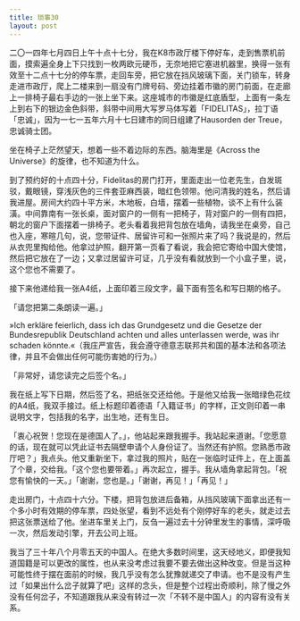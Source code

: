 ```yaml
---
title: 琐事30
layout: post
---
```


二〇一四年七月四日上午十点十七分，我在K8市政厅楼下停好车，走到售票机前面，摸索遍全身上下只找到一枚两欧元硬币，无奈地把它塞进机器里，换得一张有效至十二点十七分的停车票，走回车旁，把它放在挡风玻璃下面，关门锁车，转身走进市政厅，爬上二楼来到一扇没有门牌号码、旁边挂着市徽的房门前面，在走廊上一排椅子最右手边的一张上坐下来。这座城市的市徽是红底盾型，上面有一条左上到右下的银边金色斜带，斜带中间用大写罗马体写着「FIDELITAS」，拉丁语「忠诚」，因为一七一五年六月十七日建市的同日组建了Hausorden der Treue，忠诚骑士团。

坐在椅子上茫然望天，想着一些不着边际的东西。脑海里是《Across the Universe》的旋律，也不知道为什么。

到了预约好的十点四十分，Fidelitas的房门打开，里面走出一位老先生，白发斑驳，戴眼镜，穿浅灰色的三件套亚麻西装，暗红色领带。他问清我的姓名，然后请我进屋。房间大约四十平方米，木地板，白墙，摆着一些植物，谈不上有什么装潢。中间靠南有一张长桌，面对窗户的一侧有一把椅子，背对窗户的一侧有四把，朝北的窗户下面摆着一排椅子。老头看着我把背包放在墙角，请我坐在桌旁，自己也入座，寒暄几句，说，您带证件、居留许可和一张照片来了吗？我说是的，然后从衣兜里掏给他。他拿过护照，翻开第一页看了看说，我会把它寄给中国大使馆，然后把它放在了一边；又拿过居留许可证，几乎没有看就放到一个小盒子里，说，这个您也不需要了。

接下来他递给我一张A4纸，上面印着三段文字，最下面有签名和写日期的格子。

「请您把第二条朗读一遍。」

»Ich erkläre feierlich, dass ich das Grundgesetz und die Gesetze der Bundesrepublik Deutschland achten und alles unterlassen werde, was ihr schaden könnte.«（我庄严宣告，我会遵守德意志联邦共和国的基本法和各项法律，并且不会做出任何可能伤害她的行为。）

「非常好，请您读完之后签个名。」

我在纸上写下日期，然后签了名，把纸张交还给他。于是他又给我一张暗绿色花纹的A4纸，我双手接过。纸上标题印着德语「入籍证书」的字样，正文则印着一串说明文字，包括我的名字，出生地，还有生日。

「衷心祝贺！您现在是德国人了。」，他站起来跟我握手。我站起来道谢。「您愿意的话，现在就可以凭此证书去隔壁申请个人身份证了。当然还有护照。您熟悉市政厅吧？」我点头。他又重新坐下，拿过我的照片，贴在一张临时证件上，在上面盖了个章，交给我。「这个您也要带着。」再次起立，握手。我从墙角拿起背包。「祝您有愉快的一天。」「谢谢，您也是。」「谢谢，再见！」「再见！」

走出房门，十点四十六分。下楼，把背包放进后备箱，从挡风玻璃下面拿出还有一个多小时有效期的停车票，四处张望，看到不远处有个刚停好车的老头，就走过去把这张票送给了他。坐进车里关上门，反刍一遍过去十分钟里发生的事情，深呼吸一次，然后发动引擎，开去公司上班。

我当了三十年八个月零五天的中国人。在绝大多数时间里，这天经地义，即便我知道国籍是可以更改的属性，也从来没考虑过我要不要去做出这种改变。但是当这种可能性终于摆在面前的时候，我几乎没有怎么犹豫就递交了申请。也不是没有产生过「如果出什么岔子就算了吧」这样的念头，但是整个过程出奇顺利，除了慢之外没有任何岔子，不知道跟我从来没有转过一次「不转不是中国人」的内容有没有关系。
